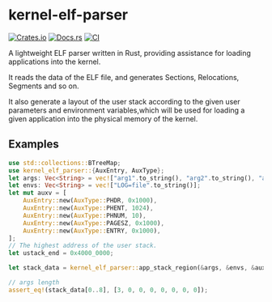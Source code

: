 # kernel-elf-parser

[![Crates.io](https://img.shields.io/crates/v/kernel-elf-parser)](https://crates.io/crates/kernel-elf-parser)
[![Docs.rs](https://docs.rs/kernel-elf-parser/badge.svg)](https://docs.rs/kernel-elf-parser)
[![CI](https://github.com/Azure-stars/kernel-elf-parser/actions/workflows/ci.yml/badge.svg?branch=main)](https://github.com/Azure-stars/kernel-elf-parser/actions/workflows/ci.yml)

A lightweight ELF parser written in Rust, providing assistance for loading applications into the kernel.

It reads the data of the ELF file, and generates Sections, Relocations, Segments and so on.

It also generate a layout of the user stack according to the given user parameters and environment variables,which will be
used for loading a given application into the physical memory of the kernel.

## Examples

```rust
use std::collections::BTreeMap;
use kernel_elf_parser::{AuxEntry, AuxType};
let args: Vec<String> = vec!["arg1".to_string(), "arg2".to_string(), "arg3".to_string()];
let envs: Vec<String> = vec!["LOG=file".to_string()];
let mut auxv = [
    AuxEntry::new(AuxType::PHDR, 0x1000),
    AuxEntry::new(AuxType::PHENT, 1024),
    AuxEntry::new(AuxType::PHNUM, 10),
    AuxEntry::new(AuxType::PAGESZ, 0x1000),
    AuxEntry::new(AuxType::ENTRY, 0x1000),
];
// The highest address of the user stack.
let ustack_end = 0x4000_0000;

let stack_data = kernel_elf_parser::app_stack_region(&args, &envs, &auxv, ustack_end);

// args length
assert_eq!(stack_data[0..8], [3, 0, 0, 0, 0, 0, 0, 0]);
```
